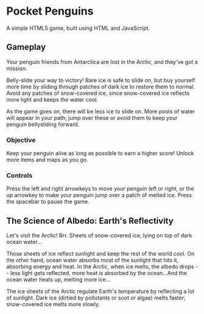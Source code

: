 # Pocket Penguins
A simple HTML5 game, built using HTML and JavaScript.

## Gameplay
Your penguin friends from Antarctica are lost in the Arctic, and they've got a mission.

Belly-slide your way to victory! Bare ice is safe to slide on, but buy yourself more time by sliding through patches of dark ice to restore them to normal. Avoid any patches of snow-covered ice, since snow-covered ice reflects more light and keeps the water cool.

As the game goes on, there will be less ice to slide on. More pools of water will appear in your path; jump over these or avoid them to keep your penguin bellysliding forward.

### Objective
Keep your penguin alive as long as possible to earn a higher score! Unlock more items and maps as you go.

### Controls
Press the left and right arrowkeys to move your penguin left or right, or the up arrowkey to make your penguin jump over a patch of melted ice. Press the spacebar to pause the game.

## The Science of Albedo: Earth's Reflectivity
Let's visit the Arctic! Brr. Sheets of snow-covered ice, lying on top of dark ocean water...

Those sheets of ice reflect sunlight and keep the rest of the world cool. On the other hand, ocean water absorbs most of the sunlight that hits it, absorbing energy and heat. In the Arctic, when ice melts, the albedo drops -- less light gets reflected, more heat is absorbed by the ocean...And the ocean water heats up, melting more ice...

The ice sheets of the Arctic regulate Earth's temperature by reflecting a lot of sunlight. Dark ice (dirtied by pollutants or soot or algae) melts faster; snow-covered ice melts more slowly. 
